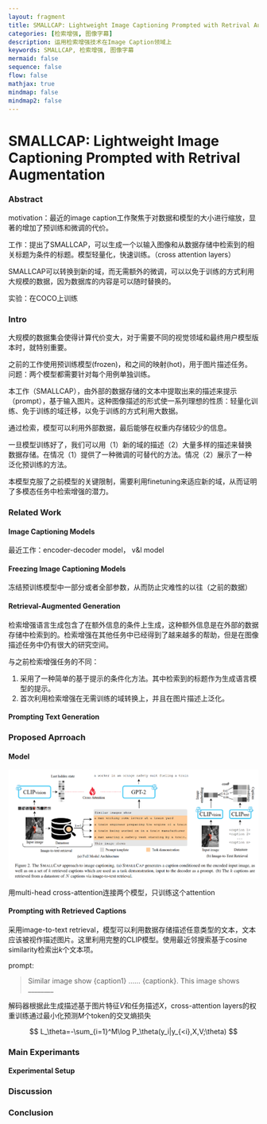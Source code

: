 ```yaml
---
layout: fragment
title: SMALLCAP: Lightweight Image Captioning Prompted with Retrival Augmentation
categories: [检索增强, 图像字幕]
description: 运用检索增强技术在Image Caption领域上
keywords: SMALLCAP, 检索增强, 图像字幕
mermaid: false
sequence: false
flow: false
mathjax: true
mindmap: false
mindmap2: false
---
```

# SMALLCAP: Lightweight Image Captioning Prompted with Retrival Augmentation

### Abstract

motivation：最近的image caption工作聚焦于对数据和模型的大小进行缩放，显著的增加了预训练和微调的代价。

工作：提出了SMALLCAP，可以生成一个以输入图像和从数据存储中检索到的相关标题为条件的标题。模型轻量化，快速训练。（cross attention layers）

SMALLCAP可以转换到新的域，而无需额外的微调，可以以免于训练的方式利用大规模的数据，因为数据库的内容是可以随时替换的。

实验：在COCO上训练

### Intro

大规模的数据集会使得计算代价变大，对于需要不同的视觉领域和最终用户模型版本时，就特别重要。

之前的工作使用预训练模型(frozen)，和之间的映射(hot)，用于图片描述任务。问题：两个模型都需要针对每个用例单独训练。

本工作（SMALLCAP），由外部的数据存储的文本中提取出来的描述来提示（prompt），基于输入图片。这种图像描述的形式使一系列理想的性质：轻量化训练、免于训练的域迁移，以免于训练的方式利用大数据。

通过检索，模型可以利用外部数据，最后能够在权重内存储较少的信息。

一旦模型训练好了，我们可以用（1）新的域的描述（2）大量多样的描述来替换数据存储。在情况（1）提供了一种微调的可替代的方法。情况（2）展示了一种泛化预训练的方法。

本模型克服了之前模型的关键限制，需要利用finetuning来适应新的域，从而证明了多模态任务中检索增强的潜力。

### Related Work

#### Image Captioning Models

最近工作：encoder-decoder model， v&l model

#### Freezing Image Captioning Models

冻结预训练模型中一部分或者全部参数，从而防止灾难性的以往（之前的数据）

#### Retrieval-Augmented Generation

检索增强语言生成包含了在额外信息的条件上生成，这种额外信息是在外部的数据存储中检索到的。检索增强在其他任务中已经得到了越来越多的帮助，但是在图像描述任务中仍有很大的研究空间。

与之前检索增强任务的不同：

1. 采用了一种简单的基于提示的条件化方法。其中检索到的标题作为生成语言模型的提示。
2. 首次利用检索增强在无需训练的域转换上，并且在图片描述上泛化。

#### Prompting Text Generation

### Proposed Aprroach

#### Model

![image-20230529211023702](images/assets/image-20230529211023702.png)

 用multi-head cross-attention连接两个模型，只训练这个attention

#### Prompting with Retrieved Captions

采用image-to-text retrieval，模型可以利用数据存储描述任意类型的文本，文本应该被视作描述图片。这里利用完整的CLIP模型。使用最近邻搜索基于cosine similarity检索出$k$个文本项。

prompt:

> Similar image show {caption1} …… {captionk}. This image shows \________

解码器根据此生成描述基于图片特征$V$和任务描述$X$，cross-attention layers的权重训练通过最小化预测$M$个token的交叉熵损失

$$
L_\theta=-\sum_{i=1}^M\log P_\theta(y_i|y_{<i},X,V;\theta)
$$

### Main Experimants

#### Experimental Setup

### Discussion

### Conclusion

